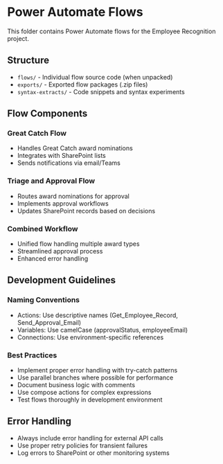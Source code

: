 # Power Automate Flows

<!--
   Copyright 2025 Kyle J. Coder

   Licensed under the Apache License, Version 2.0 (the "License");
   you may not use this file except in compliance with the License.
   You may obtain a copy of the License at

       http://www.apache.org/licenses/LICENSE-2.0

   Unless required by applicable law or agreed to in writing, software
   distributed under the License is distributed on an "AS IS" BASIS,
   WITHOUT WARRANTIES OR CONDITIONS OF ANY KIND, either express or implied.
   See the License for the specific language governing permissions and
   limitations under the License.
-->

This folder contains Power Automate flows for the Employee Recognition project.

## Structure

- `flows/` - Individual flow source code (when unpacked)
- `exports/` - Exported flow packages (.zip files)
- `syntax-extracts/` - Code snippets and syntax experiments

## Flow Components

### Great Catch Flow
- Handles Great Catch award nominations
- Integrates with SharePoint lists
- Sends notifications via email/Teams

### Triage and Approval Flow
- Routes award nominations for approval
- Implements approval workflows
- Updates SharePoint records based on decisions

### Combined Workflow
- Unified flow handling multiple award types
- Streamlined approval process
- Enhanced error handling

## Development Guidelines

### Naming Conventions
- Actions: Use descriptive names (Get_Employee_Record, Send_Approval_Email)
- Variables: Use camelCase (approvalStatus, employeeEmail)
- Connections: Use environment-specific references

### Best Practices
- Implement proper error handling with try-catch patterns
- Use parallel branches where possible for performance
- Document business logic with comments
- Use compose actions for complex expressions
- Test flows thoroughly in development environment

## Error Handling
- Always include error handling for external API calls
- Use proper retry policies for transient failures
- Log errors to SharePoint or other monitoring systems
